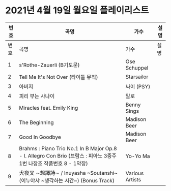 # 2021년 4월 19일 월요일 플레이리스트

| 번호 | 곡명 | 가수 | 설명 |
|------|------|------|------|
| 번호 | 곡명 | 가수 | 설명 |
| 1 | s'Rothe-Zauerli (B기도문) | Ose Schuppel |  |
| 2 | Tell Me It's Not Over (타이틀 뮤직) | Starsailor |  |
| 3 | 아버지 | 싸이 (PSY) |  |
| 4 | 피리 부는 사나이 | 말로 |  |
| 5 | Miracles feat. Emily King | Benny Sings |  |
| 6 | The Beginning | Madison Beer |  |
| 7 | Good In Goodbye | Madison Beer |  |
| 8 | Brahms : Piano Trio No.1 In B Major Op.8 - I. Allegro Con Brio (브람스 : 피아노 3중주 1번 나장조 작품번호 8 - 1악장) | Yo-Yo Ma |  |
| 9 | 犬夜叉 ∼想譚詩∼ / Inuyasha ~Soutanshi~ (이누야샤 ~생각하는 시간~) (Bonus Track) | Various Artists |  |
